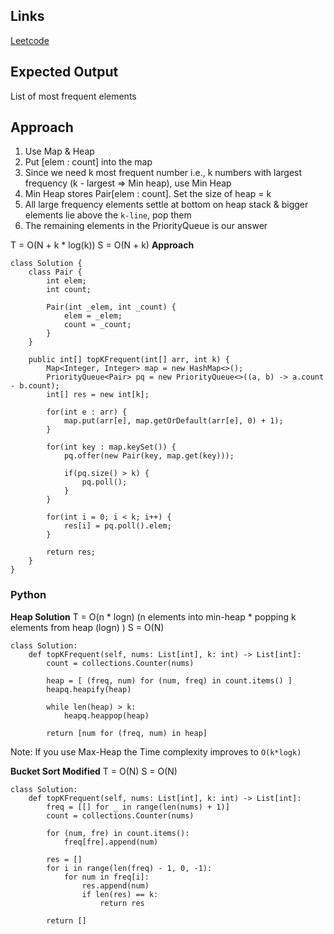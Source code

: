 ## Links
[Leetcode](https://leetcode.com/problems/top-k-frequent-elements/description/)

## Expected Output
List of most frequent elements

## Approach
1. Use Map & Heap
2. Put [elem : count] into the map
3. Since we need k most frequent number i.e., k numbers with largest frequency (k - largest => Min heap), use Min Heap
4. Min Heap stores Pair[elem : count]. Set the size of heap = k
5. All large frequency elements settle at bottom on heap stack & bigger elements lie above the `k-line`, pop them
6. The remaining elements in the PriorityQueue is our answer

T = O(N + k * log(k))
S = O(N + k)
**Approach**
```
class Solution {
    class Pair {
        int elem;
        int count;

        Pair(int _elem, int _count) {
            elem = _elem;
            count = _count;
        }
    }

    public int[] topKFrequent(int[] arr, int k) {
        Map<Integer, Integer> map = new HashMap<>();
        PriorityQueue<Pair> pq = new PriorityQueue<>((a, b) -> a.count - b.count);
        int[] res = new int[k];

        for(int e : arr) {
            map.put(arr[e], map.getOrDefault(arr[e], 0) + 1);
        }

        for(int key : map.keySet()) {
            pq.offer(new Pair(key, map.get(key)));

            if(pq.size() > k) {
                pq.poll();
            }
        }

        for(int i = 0; i < k; i++) {
            res[i] = pq.poll().elem;
        }

        return res;
    }
}
```

### Python

**Heap Solution**
T = O(n * logn) (n elements into min-heap * popping k elements from heap (logn) )
S = O(N)

```
class Solution:
    def topKFrequent(self, nums: List[int], k: int) -> List[int]:
        count = collections.Counter(nums)

        heap = [ (freq, num) for (num, freq) in count.items() ]
        heapq.heapify(heap)

        while len(heap) > k:
            heapq.heappop(heap)
        
        return [num for (freq, num) in heap]
```

Note: If you use Max-Heap the Time complexity improves to `O(k*logk) `

**Bucket Sort Modified**
T = O(N)
S = O(N)
```
class Solution:
    def topKFrequent(self, nums: List[int], k: int) -> List[int]:
        freq = [[] for _ in range(len(nums) + 1)]
        count = collections.Counter(nums)

        for (num, fre) in count.items():
            freq[fre].append(num)

        res = [] 
        for i in range(len(freq) - 1, 0, -1):
            for num in freq[i]:
                res.append(num)
                if len(res) == k:
                    return res
        
        return []
```